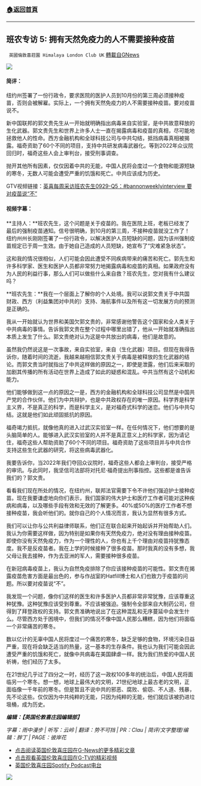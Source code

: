 ###  [:house:返回首頁](https://github.com/ourhimalayas/txt)
---


## 班农专访 5: 拥有天然免疫力的人不需要接种疫苗
` 英國倫敦喜莊園 Himalaya London Club UK` [轉載自GNews](https://gnews.org/zh-hans/1574788/)

[![](https://spark.adobe.com/page/mnpJ1dp5O1egA/images/97FDDEDF-6DD6-4CFE-94FA-3CEA3542E3F1.png?asset_id=9089C456-DB30-4285-87B6-331D2D63508F&amp;size=1024)](https://spark.adobe.com/page/mnpJ1dp5O1egA/images/97FDDEDF-6DD6-4CFE-94FA-3CEA3542E3F1.png?asset_id=9089C456-DB30-4285-87B6-331D2D63508F&amp;size=1024)
#### 简评：

纽约州签署了一份行政令，要求医院的医护人员到10月份的第三周必须接种疫苗，否则会被解雇。实际上，一个拥有天然免疫力的人不需要接种疫苗。要对疫苗说不。

新中国联邦的郭文贵先生从一开始就明确指出病毒来自实验室，是中共故意释放的生化武器。郭文贵先生和世界上许多人士一直在揭露病毒和疫苗的真相，尽可能地拯救他人的性命。西方金融机构和全球科技公司与中共勾结，抵挡病毒真相被揭露。福奇资助了60个不同的项目，支持中共研发病毒武器化。等到2022年众议院回归时，福奇这些人会上审判台，接受刑事调查。

抛开其他所有因素，仅仅因着中共的无能，中国人民将会度过一个食物和能源短缺的寒冬，无数人可能会遭受严重的饥饿和死亡。中共应该成为历史。

GTV视频链接：[英喜每周采访班农先生0929-Q5：#bannonweeklyinterview 要对疫苗说“不”](https://gtv.org/video/id=6156ab61d2e2b817486fe70b)



#### 视频字幕：

**主持人：**班农先生，这个问题是关于疫苗的。我在医院上班，老板已经发了最后的强制疫苗通知。信号很明确，到10月的第三周，不接种疫苗就没工作了！纽约州州长刚刚签署了一份行政令，以解决医护人员短缺的问题，因为该州强制疫苗规定已于周一生效。由于她自己造成的人员短缺，她宣布了“灾难紧急状态”。

这和我的情况很相似，人们可能会因此遭受不同疾病带来的痛苦和死亡。郭先生和许多科学家、医生和医护人员都非常努力地揭露病毒和疫苗的真相。如果政府没有为人民的利益行事，那么人们可以做些什么来自救？班农先生，您对我有什么建议吗？

**班农先生：**我在一个层面上了解你的个人处境。我可以说郭文贵关于中共国财政、西方（利益集团对中共的）支持、海航事件以及所有这一切发展方向的预测是正确的。

我从一开始就认为世界和美国欠郭文贵的，非常感谢他警告这个国家和全人类关于中共病毒的事情。告诉我郭文贵在整个过程中哪里出错了，他从一开始就准确指出本质上发生了什么。郭文贵绝对认为这是中共放出的病毒，他们是故意的。

虽然我仍然说这是一次事故，来自实验室，来自（生化武器）项目。但现在我得告诉你，随着时间的流逝，我越来越相信郭文贵关于病毒是被释放的生化武器的结论。而郭文贵当时就指出了中共这样做的原因之一，即使是泄露，他们后来采取的加剧其传播的所有活动在世界上造成了如此的疑惑和混乱。中共当然有这个动机和能力。

他们能够做到这一点的原因之一是，西方的金融机构和全球科技公司显然是中国共产党的合作伙伴。他们为中共辩护，也是中共政权存在的唯一原因。科学界是科学主义界，不是真正的科学，而是科学主义，是对福奇式科学的迷恋。他们与中共勾结。这就是他们如此顽固抵抗的原因。

福奇竭力抵抗，就像他真的进入过武汉实验室一样。在任何情况下，他们想要的是头脑简单的人。能够进入武汉实验室的人并不是真正意义上的科学家，因为请记住，福奇这些人帮助资助了60个不同的项目。福奇资助了这些项目并与中共合作支持这些生化武器的研究，将这些病毒武器化。

我要告诉你，当2022年我们夺回众议院时，福奇这些人都会上审判台，接受严格的审讯。与此同时，我坚信司法部将对托尼·福奇提出刑事指控。这些都是谁告诉我们的？郭文贵。

看看我们现在所处的情况，在纽约州，联邦法官需要下令不许他们强迫护士接种疫苗。现在我要谦虚地向你们表示，我们国家的伟大护士和医疗工作者可能对这种疾病和病毒，以及哪些手段有效和无效的了解更多。40%或50%的医疗工作者不想接种疫苗，我会听他们的。就你自己的个人情况而言，我认为显然有很多方式。

我们可以让你与公共利益律师联系，他们正在联合起来开始起诉并开始帮助人们。我认为你需要这样做，因为特别是如果你有天然免疫力，绝对没有理由接种疫苗。即使你没有天然免疫力，作为一个理性的人，你也有上千个理由对疫苗持犹豫态度。我不是反疫苗者。我在上学的时候接种了很多疫苗。那时我真的没有多想，我父母让我去接种，作为去亚洲的军人，需要接种很多疫苗。

在新冠病毒疫苗上，我认为自然免疫排除了你应该接种疫苗的可能性。郭文贵在揭露疫苗危害方面是最出色的，参与作战室的Hatfill博士和人们也致力于疫苗的问题。所以要对疫苗说“不”。

我发现一个问题，像你们这样的医生和许多医护人员都非常非常犹豫，应该尊重这种犹豫。这种犹豫应该受到尊重。不应该被强迫。强制令全部来自大制药公司，但得到了拜登政权的支持。郭文贵准确地说出了在这种混乱和无序蔓延中会发生什么。尽管西方处于困境中，但我们的情况不像中国人民那么糟糕，因为他们将面临一个非常痛苦的寒冬。

数以亿计的无辜中国人民将度过一个痛苦的寒冬，缺乏足够的食物，环境污染日益严重，现在将会缺乏适当的热量，这一基本的生存条件。我也认为我们可能会因此遭受严重的饥饿和死亡，就像中共病毒在美国肆虐一样。我为我们热爱的中国人民祈祷，他们经历了太多。

在21世纪几乎过了四分之一时，经历了这一政权100多年的统治后，中国人民将面临另一个寒冬。想一想，地球上最伟大的文明，21世纪地球上最古老的文明，正面临像一千年前的寒冬。但是暂且不说中共的邪恶、腐败、偷窃、不人道、残暴，先不论这些。仅仅因为中共纯粹的无能，只因为纯粹的无能，他们就应该被扔进垃圾桶，成为历史。

***编辑：【英国伦敦喜庄园编辑部】***

*字幕：雨中漫步 | 听写：云岭 | 翻译：势不可挡 | PR：Clau | 简评/文字整理/编辑：胖丁 | PAGE：彼岸花*

- [点击阅读英国伦敦喜庄园在G-News的更多精彩文章](https://gnews.org/zh-hans/author/himalaya_hawk/)
- [点击观看英国伦敦喜庄园在G-TV的精彩视频](https://gtv.org/web/#/UserInfo/5ee680a45bd6f123dd104807)
- [英国伦敦喜庄园Spotify Podcast电台](https://open.spotify.com/show/0DiAKozDK3XaNCtRvLEYB9)

[![](https://spark.adobe.com/page/mnpJ1dp5O1egA/images/258D830B-8002-49B9-98EE-6CCC0FA2E3C5.jpg?asset_id=2F554E00-9ECC-494B-AACE-5C6EB30910D0&amp;size=1024)](https://spark.adobe.com/page/mnpJ1dp5O1egA/images/258D830B-8002-49B9-98EE-6CCC0FA2E3C5.jpg?asset_id=2F554E00-9ECC-494B-AACE-5C6EB30910D0&amp;size=1024)

